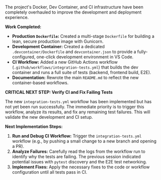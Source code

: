 The project's Docker, Dev Container, and CI infrastructure have been completely overhauled to improve the development and deployment experience.

**Work Completed:**
- **Production `Dockerfile`:** Created a multi-stage `Dockerfile` for building a lean, secure production image with Gunicorn.
- **Development Container:** Created a dedicated `.devcontainer/Dockerfile` and `devcontainer.json` to provide a fully-configured, one-click development environment in VS Code.
- **CI Workflow:** Added a new GitHub Actions workflow (`.github/workflows/integration-tests.yml`) that builds the dev container and runs a full suite of tests (backend, frontend build, E2E).
- **Documentation:** Rewrote the main `README.md` to reflect the new container-based workflows.

**CRITICAL NEXT STEP: Verify CI and Fix Failing Tests**

The new `integration-tests.yml` workflow has been implemented but has not yet been run successfully. The immediate priority is to trigger this workflow, analyze its results, and fix any remaining test failures. This will validate the new development and CI setup.

**Next Implementation Steps:**
1.  **Run and Debug CI Workflow:** Trigger the `integration-tests.yml` workflow (e.g., by pushing a small change to a new branch and opening a PR).
2.  **Analyze Failures:** Carefully read the logs from the workflow run to identify why the tests are failing. The previous session indicated potential issues with `pytest` discovery and the E2E test networking.
3.  **Implement Fixes:** Apply the necessary fixes to the code or workflow configuration until all tests pass in CI.
